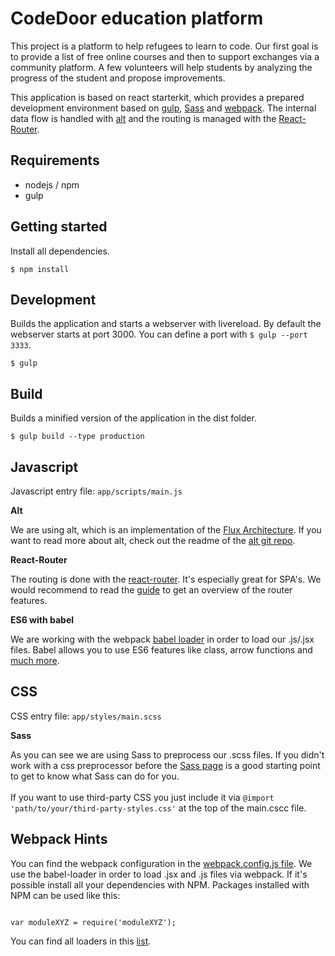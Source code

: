 # CodeDoor education platform

This project is a platform to help refugees to learn to code.
Our first goal is to provide a list of free online courses and then to support exchanges via a community platform.
A few volunteers will help students by analyzing the progress of the student and propose improvements.



This application is based on react starterkit, which provides a prepared development environment based on [gulp](https://github.com/gulpjs/gulp), [Sass](http://sass-lang.com/guide) and [webpack](https://github.com/webpack/webpack). The internal data flow is handled with  [alt](https://github.com/goatslacker/alt) and the routing is managed with the [React-Router](https://github.com/rackt/react-router).

## Requirements

* nodejs / npm
* gulp

## Getting started

Install all dependencies.

```
$ npm install
```


## Development

Builds the application and starts a webserver with livereload. By default the webserver starts at port 3000.
You can define a port with `$ gulp --port 3333`.

```
$ gulp
```

## Build

Builds a minified version of the application in the dist folder.

```
$ gulp build --type production
```


## Javascript

Javascript entry file: `app/scripts/main.js` <br />

**Alt**

We are using alt, which is an implementation of the [Flux Architecture](http://facebook.github.io/flux/docs/overview.html). If you want to read more about alt, check out the readme of the [alt git repo](https://github.com/goatslacker/alt).

**React-Router**

The routing is done with the [react-router](https://github.com/rackt/react-router). It's especially great for SPA's. We would recommend to read the [guide](https://github.com/rackt/react-router/blob/master/docs/guides/overview.md) to get an overview of the router features.

**ES6 with babel**

We are working with the webpack [babel loader](https://github.com/babel/babel-loader) in order to load our .js/.jsx files. Babel allows you to use ES6 features like class, arrow functions and [much more](https://babeljs.io/docs/compare/).



## CSS

CSS entry file: `app/styles/main.scss`<br />

**Sass**

As you can see we are using Sass to preprocess our .scss files. If you didn't work with a css preprocessor before the [Sass page](http://sass-lang.com/guide) is a good starting point to get to know what Sass can do for you.<br /><br />
If you want to use third-party CSS you just include it via `@import 'path/to/your/third-party-styles.css'` at the top of the main.cscc file.


## Webpack Hints

You can find the webpack configuration in the [webpack.config.js file](./webpack.config.js).
We use the babel-loader in order to load .jsx and .js files via webpack. If it's possible install all your dependencies with NPM. Packages installed with NPM can be used like this:

```language-javascript

var moduleXYZ = require('moduleXYZ');

```
You can find all loaders in this [list](http://webpack.github.io/docs/list-of-loaders.html).
